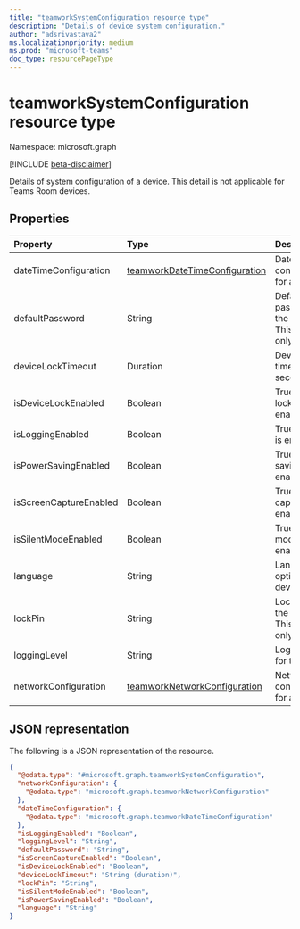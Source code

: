 ```yaml
---
title: "teamworkSystemConfiguration resource type"
description: "Details of device system configuration."
author: "adsrivastava2"
ms.localizationpriority: medium
ms.prod: "microsoft-teams"
doc_type: resourcePageType
---
```


# teamworkSystemConfiguration resource type

Namespace: microsoft.graph

[!INCLUDE [beta-disclaimer](../../includes/beta-disclaimer.md)]

Details of system configuration of a device. This detail is not applicable for Teams Room devices.

## Properties
|Property|Type|Description|
|:---|:---|:---|
|dateTimeConfiguration|[teamworkDateTimeConfiguration](../resources/teamworkdatetimeconfiguration.md)|Date & Time configurations for a device.|
|defaultPassword|String|Default password for the device. This is write-only.|
|deviceLockTimeout|Duration|Device lock timeout in seconds.|
|isDeviceLockEnabled|Boolean|True if device lock is enabled.|
|isLoggingEnabled|Boolean|True if logging is enabled.|
|isPowerSavingEnabled|Boolean|True if power saving is enabled.|
|isScreenCaptureEnabled|Boolean|True if screen capture is enabled.|
|isSilentModeEnabled|Boolean|True if silent mode is enabled.|
|language|String|Language option for the device.|
|lockPin|String|Lockpin for the device. This is write-only.|
|loggingLevel|String|Logging level for the device.|
|networkConfiguration|[teamworkNetworkConfiguration](../resources/teamworknetworkconfiguration.md)|Network configuration for a device.|


## JSON representation
The following is a JSON representation of the resource.
<!-- {
  "blockType": "resource",
  "@odata.type": "microsoft.graph.teamworkSystemConfiguration"
}
-->
``` json
{
  "@odata.type": "#microsoft.graph.teamworkSystemConfiguration",
  "networkConfiguration": {
    "@odata.type": "microsoft.graph.teamworkNetworkConfiguration"
  },
  "dateTimeConfiguration": {
    "@odata.type": "microsoft.graph.teamworkDateTimeConfiguration"
  },
  "isLoggingEnabled": "Boolean",
  "loggingLevel": "String",
  "defaultPassword": "String",
  "isScreenCaptureEnabled": "Boolean",
  "isDeviceLockEnabled": "Boolean",
  "deviceLockTimeout": "String (duration)",
  "lockPin": "String",
  "isSilentModeEnabled": "Boolean",
  "isPowerSavingEnabled": "Boolean",
  "language": "String"
}
```

